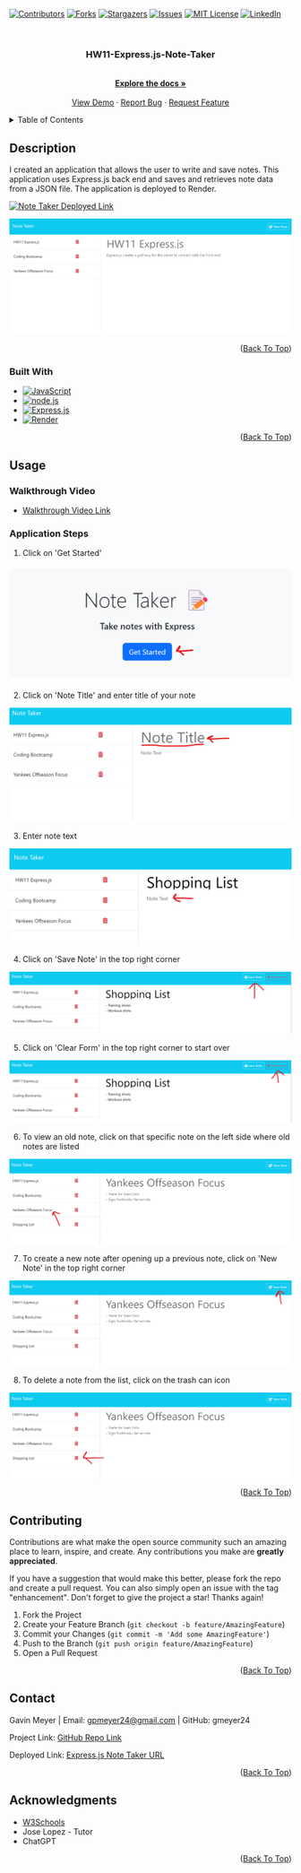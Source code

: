 <!-- Improved compatibility of back to top link: See: https://github.com/othneildrew/Best-README-Template/pull/73 -->
<div id="readme-top"></div>
<!--
*** Thanks for checking out the Best-README-Template. If you have a suggestion
*** that would make this better, please fork the repo and create a pull request
*** or simply open an issue with the tag "enhancement".
*** Don't forget to give the project a star!
*** Thanks again! Now go create something AMAZING! :D
-->



<!-- PROJECT SHIELDS -->
<!--
*** I'm using markdown "reference style" links for readability.
*** Reference links are enclosed in brackets [ ] instead of parentheses ( ).
*** See the bottom of this document for the declaration of the reference variables
*** for contributors-url, forks-url, etc. This is an optional, concise syntax you may use.
*** https://www.markdownguide.org/basic-syntax/#reference-style-links
-->
[![Contributors][contributors-shield]][contributors-url]
[![Forks][forks-shield]][forks-url]
[![Stargazers][stars-shield]][stars-url]
[![Issues][issues-shield]][issues-url]
[![MIT License][license-shield]][license-url]
[![LinkedIn][linkedin-shield]][linkedin-url]



<!-- PROJECT LOGO -->
<br />
<div align="center">
  <!-- <a href="https://github.com/gmeyer24/HW11-Express.js-Note-Taker">
    <img src="images/logo.png" alt="Logo" width="80" height="80">
  </a> -->

<h3 align="center">HW11-Express.js-Note-Taker</h3>

  <p align="center">
    <br />
    <a href="https://github.com/gmeyer24/HW11-Express.js-Note-Taker"><strong>Explore the docs »</strong></a>
    <br />
    <br />
    <a href="https://github.com/gmeyer24/HW11-Express.js-Note-Taker">View Demo</a>
    ·
    <a href="https://github.com/gmeyer24/HW11-Express.js-Note-Taker/issues">Report Bug</a>
    ·
    <a href="https://github.com/gmeyer24/HW11-Express.js-Note-Taker/issues">Request Feature</a>
  </p>
</div>



<!-- TABLE OF CONTENTS -->
<details>
  <summary>Table of Contents</summary>
  <ol>
    <li>
      <a href="#about-the-project">About The Project</a>
      <ul>
        <li><a href="#built-with">Built With</a></li>
      </ul>
    </li>
    <!-- <li>
      <a href="#getting-started">Getting Started</a>
      <ul>
        <li><a href="#prerequisites">Prerequisites</a></li>
        <li><a href="#installation">Installation</a></li>
      </ul>
    </li> -->
    <li><a href="#usage">Usage</a></li>
    <!-- <li><a href="#roadmap">Roadmap</a></li> -->
    <li><a href="#contributing">Contributing</a></li>
    <!-- <li><a href="#license">License</a></li> -->
    <li><a href="#contact">Contact</a></li>
    <li><a href="#acknowledgments">Acknowledgments</a></li>
  </ol>
</details>



<!-- ABOUT THE PROJECT -->
## Description
<!-- Enter Description Below -->
I created an application that allows the user to write and save notes. This application uses Express.js back end and saves and retrieves note data from a JSON file. The application is deployed to Render. 

[![Note Taker Deployed Link][product-screenshot]](https://express-note-taker-eatb.onrender.com/)

![!\[Alt text\](image.png)](assets/images/screenshot.png)

<!-- Here's a blank template to get started: To avoid retyping too much info. Do a search and replace with your text editor for the following: `gmeyer24`, `HW11-Express.js-Note-Taker`, `gavinpmeyer`, `gmail`, `gpmeyer24`, `project_title`, `project_description` -->

<p align="right">(<a href="#readme-top">Back To Top</a>)</p>



### Built With

<!-- * [![Next][Next.js]][Next-url]
* [![React][React.js]][React-url]
* [![Vue][Vue.js]][Vue-url]
* [![Angular][Angular.io]][Angular-url]
* [![Svelte][Svelte.dev]][Svelte-url]
* [![Laravel][Laravel.com]][Laravel-url]
* [![Bootstrap][Bootstrap.com]][Bootstrap-url]
* [![JQuery][JQuery.com]][JQuery-url] -->
* [![JavaScript][JavaScript.com]][JavaScript-url]
* [![node.js][node.js.org]][node.js-url]
* [![Express.js][express.js.com]][express.js-url]
* [![Render][render.com]][render-url]

<p align="right">(<a href="#readme-top">Back To Top</a>)</p>



<!-- GETTING STARTED -->
<!-- ## Getting Started

This is an example of how you may give instructions on setting up your project locally.
To get a local copy up and running follow these simple example steps.

### Prerequisites

This is an example of how to list things you need to use the software and how to install them.
* npm
  ```sh
  npm install npm@latest -g
  ```

### Installation

1. Get a free API Key at [https://example.com](https://example.com)
2. Clone the repo
   ```sh
   git clone https://github.com/gmeyer24/HW11-Express.js-Note-Taker.git
   ```
3. Install NPM packages
   ```sh
   npm install
   ```
4. Enter your API in `config.js`
   ```js
   const API_KEY = 'ENTER YOUR API';
   ```

<p align="right">(<a href="#readme-top">back to top</a>)</p> -->



<!-- USAGE EXAMPLES -->
## Usage

### Walkthrough Video

* [Walkthrough Video Link](https://drive.google.com/file/d/1SpOFAE8ns8g2jsesHujhOoUzgG1m8hSA/view)

### Application Steps

1. Click on 'Get Started'

![!\[Alt text\](image.png)](assets/images/get-started.png)

2. Click on 'Note Title' and enter title of your note

![!\[Alt text\](image.png)](assets/images/Note-title.png)

3. Enter note text

![!\[Alt text\](image.png)](assets/images/note-text.png)

4. Click on 'Save Note' in the top right corner

![!\[Alt text\](image.png)](assets/images/save-note.png)

5. Click on 'Clear Form' in the top right corner to start over

![!\[Alt text\](image.png)](assets/images/clear-form.png)

6. To view an old note, click on that specific note on the left side where old notes are listed

![!\[Alt text\](image.png)](assets/images/old-note.png)

7. To create a new note after opening up a previous note, click on 'New Note' in the top right corner

![!\[Alt text\](image.png)](assets/images/new-note.png)

8. To delete a note from the list, click on the trash can icon

![!\[Alt text\](image.png)](assets/images/delete-note.png)


<p align="right">(<a href="#readme-top">Back To Top</a>)</p>



<!-- ROADMAP -->
<!-- ## Roadmap

- [ ] Feature 1
- [ ] Feature 2
- [ ] Feature 3
    - [ ] Nested Feature

See the [open issues](https://github.com/gmeyer24/HW11-Express.js-Note-Taker/issues) for a full list of proposed features (and known issues).

<p align="right">(<a href="#readme-top">Back To Top</a>)</p> -->



<!-- CONTRIBUTING -->
## Contributing

Contributions are what make the open source community such an amazing place to learn, inspire, and create. Any contributions you make are **greatly appreciated**.

If you have a suggestion that would make this better, please fork the repo and create a pull request. You can also simply open an issue with the tag "enhancement".
Don't forget to give the project a star! Thanks again!

1. Fork the Project
2. Create your Feature Branch (`git checkout -b feature/AmazingFeature`)
3. Commit your Changes (`git commit -m 'Add some AmazingFeature'`)
4. Push to the Branch (`git push origin feature/AmazingFeature`)
5. Open a Pull Request

<p align="right">(<a href="#readme-top">Back To Top</a>)</p>



<!-- LICENSE -->
<!-- ## License

Distributed under the MIT License. See `LICENSE.txt` for more information.

<p align="right">(<a href="#readme-top">Back To Top</a>)</p> -->



<!-- CONTACT -->
## Contact

Gavin Meyer | Email: gpmeyer24@gmail.com | GitHub: gmeyer24

Project Link: [GitHub Repo Link](https://github.com/gmeyer24/HW11-Express.js-Note-Taker)

Deployed Link: [Express.js Note Taker URL](https://express-note-taker-eatb.onrender.com/)

<p align="right">(<a href="#readme-top">Back To Top</a>)</p>



<!-- ACKNOWLEDGMENTS -->
## Acknowledgments

* [W3Schools](https://www.w3schools.com/)
* Jose Lopez - Tutor
* ChatGPT

<p align="right">(<a href="#readme-top">Back To Top</a>)</p>



<!-- MARKDOWN LINKS & IMAGES -->
<!-- https://www.markdownguide.org/basic-syntax/#reference-style-links -->
[contributors-shield]: https://img.shields.io/github/contributors/gmeyer24/HW11-Express.js-Note-Taker.svg?style=for-the-badge
[contributors-url]: https://github.com/gmeyer24/HW11-Express.js-Note-Taker/graphs/contributors
[forks-shield]: https://img.shields.io/github/forks/gmeyer24/HW11-Express.js-Note-Taker.svg?style=for-the-badge
[forks-url]: https://github.com/gmeyer24/HW11-Express.js-Note-Taker/network/members
[stars-shield]: https://img.shields.io/github/stars/gmeyer24/HW11-Express.js-Note-Taker.svg?style=for-the-badge
[stars-url]: https://github.com/gmeyer24/HW11-Express.js-Note-Taker/stargazers
[issues-shield]: https://img.shields.io/github/issues/gmeyer24/HW11-Express.js-Note-Taker.svg?style=for-the-badge
[issues-url]: https://github.com/gmeyer24/HW11-Express.js-Note-Taker/issues
[license-shield]: https://img.shields.io/github/license/gmeyer24/HW11-Express.js-Note-Taker.svg?style=for-the-badge
[license-url]: https://github.com/gmeyer24/HW11-Express.js-Note-Taker/blob/master/LICENSE.txt
[linkedin-shield]: https://img.shields.io/badge/-LinkedIn-black.svg?style=for-the-badge&logo=linkedin&colorB=555
[linkedin-url]: https://linkedin.com/in/gavinpmeyer
[product-screenshot]: images/screenshot.png
[Next.js]: https://img.shields.io/badge/next.js-000000?style=for-the-badge&logo=nextdotjs&logoColor=white
[Next-url]: https://nextjs.org/
[React.js]: https://img.shields.io/badge/React-20232A?style=for-the-badge&logo=react&logoColor=61DAFB
[React-url]: https://reactjs.org/
[Vue.js]: https://img.shields.io/badge/Vue.js-35495E?style=for-the-badge&logo=vuedotjs&logoColor=4FC08D
[Vue-url]: https://vuejs.org/
[Angular.io]: https://img.shields.io/badge/Angular-DD0031?style=for-the-badge&logo=angular&logoColor=white
[Angular-url]: https://angular.io/
[Svelte.dev]: https://img.shields.io/badge/Svelte-4A4A55?style=for-the-badge&logo=svelte&logoColor=FF3E00
[Svelte-url]: https://svelte.dev/
[Laravel.com]: https://img.shields.io/badge/Laravel-FF2D20?style=for-the-badge&logo=laravel&logoColor=white
[Laravel-url]: https://laravel.com
[Bootstrap.com]: https://img.shields.io/badge/Bootstrap-563D7C?style=for-the-badge&logo=bootstrap&logoColor=white
[Bootstrap-url]: https://getbootstrap.com
[JQuery.com]: https://img.shields.io/badge/jQuery-0769AD?style=for-the-badge&logo=jquery&logoColor=white
[JQuery-url]: https://jquery.com 
[JavaScript.com]: https://img.shields.io/badge/JavaScript-323330?style=for-the-badge&logo=javascript&logoColor=F7DF1E
[JavaScript-url]: https://www.javascript.com/
[node.js.org]: https://img.shields.io/badge/node.js-green.svg
[node.js-url]: https://nodejs.org/en
[express.js.com]: https://img.shields.io/badge/express.js-blue.svg
[express.js-url]: https://expressjs.com/
[render.com]: https://img.shields.io/badge/render-purple.svg
[render-url]: https://render.com/
